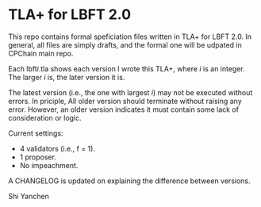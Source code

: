 # TLA+ for LBFT 2.0

This repo contains formal speficiation files written in TLA+ for LBFT 2.0. 
In general, all files are simply drafts, and the formal one will be udpated in CPChain main repo. 

Each lbft*i*.tla shows each version I wrote this TLA+, where *i* is an integer. The larger *i* is, the later version it is. 

The latest version (i.e., the one with largest *i*) may not be executed without errors. 
In priciple, All older version should terminate without raising any error. 
However, an older version indicates it must contain some lack of consideration or logic. 

Current settings:

* 4 validators (i.e., f = 1).
* 1 proposer.
* No impeachment.

A CHANGELOG is updated on explaining the difference between versions.

Shi Yanchen
